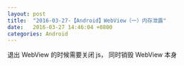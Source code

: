 ```yaml
---
layout: post
title:  "2016-03-27-【Android】WebView（一）内存泄露"
date:   2016-03-27 14:46:04 +0800
categories: Android
---
```


退出 WebView 的时候需要关闭 js，
同时销毁 WebView 本身